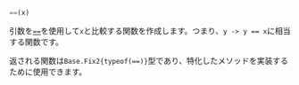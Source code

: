 ```julia
==(x)
```

引数を[`==`](@ref)を使用して`x`と比較する関数を作成します。つまり、`y -> y == x`に相当する関数です。

返される関数は`Base.Fix2{typeof(==)}`型であり、特化したメソッドを実装するために使用できます。
